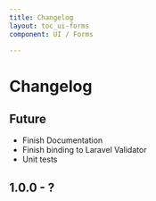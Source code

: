 ```yaml
---
title: Changelog
layout: toc_ui-forms
component: UI / Forms

---
```

# Changelog

## Future
- Finish Documentation
- Finish binding to Laravel Validator
- Unit tests

## 1.0.0 - ?